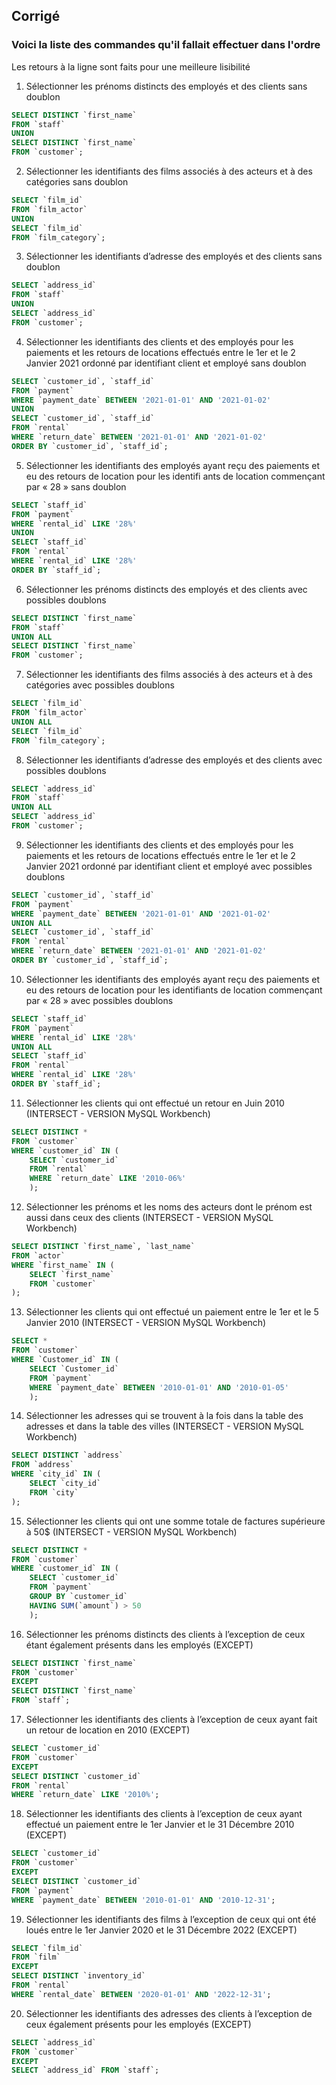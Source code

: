 ## Corrigé

### Voici la liste des commandes qu'il fallait effectuer dans l'ordre

Les retours à la ligne sont faits pour une meilleure lisibilité
      
1. Sélectionner les prénoms distincts des employés et des clients sans doublon
```sql
SELECT DISTINCT `first_name` 
FROM `staff`  
UNION 
SELECT DISTINCT `first_name` 
FROM `customer`;
```
       
2. Sélectionner les identifiants des films associés à des acteurs et à des catégories sans doublon
```sql
SELECT `film_id` 
FROM `film_actor` 
UNION 
SELECT `film_id` 
FROM `film_category`;
```
       
3. Sélectionner les identifiants d’adresse des employés et des clients sans doublon
```sql
SELECT `address_id` 
FROM `staff` 
UNION 
SELECT `address_id` 
FROM `customer`;
```
       
4. Sélectionner les identifiants des clients et des employés pour les paiements et les retours de locations effectués entre le 1er et le 2 Janvier 2021 ordonné par identifiant client et employé sans doublon
```sql
SELECT `customer_id`, `staff_id` 
FROM `payment` 
WHERE `payment_date` BETWEEN '2021-01-01' AND '2021-01-02' 
UNION 
SELECT `customer_id`, `staff_id` 
FROM `rental`  
WHERE `return_date` BETWEEN '2021-01-01' AND '2021-01-02' 
ORDER BY `customer_id`, `staff_id`;
```
       
5. Sélectionner les identifiants des employés ayant reçu des paiements et eu des retours de location pour les identifi	ants de location commençant par « 28 » sans doublon
```sql
SELECT `staff_id` 
FROM `payment` 
WHERE `rental_id` LIKE '28%' 
UNION 
SELECT `staff_id` 
FROM `rental` 
WHERE `rental_id` LIKE '28%' 
ORDER BY `staff_id`;
```
       
6. Sélectionner les prénoms distincts des employés et des clients avec possibles doublons
```sql
SELECT DISTINCT `first_name` 
FROM `staff`  
UNION ALL 
SELECT DISTINCT `first_name` 
FROM `customer`;
```
       
7. Sélectionner les identifiants des films associés à des acteurs et à des catégories avec possibles doublons
```sql
SELECT `film_id` 
FROM `film_actor` 
UNION ALL 
SELECT `film_id` 
FROM `film_category`;
```
       
8. Sélectionner les identifiants d’adresse des employés et des clients avec possibles doublons
```sql
SELECT `address_id` 
FROM `staff` 
UNION ALL 
SELECT `address_id` 
FROM `customer`;
```
       
9. Sélectionner les identifiants des clients et des employés pour les paiements et les retours de locations effectués entre le 1er et le 2 Janvier 2021 ordonné par identifiant client et employé avec possibles doublons
```sql
SELECT `customer_id`, `staff_id` 
FROM `payment` 
WHERE `payment_date` BETWEEN '2021-01-01' AND '2021-01-02' 
UNION ALL 
SELECT `customer_id`, `staff_id` 
FROM `rental` 
WHERE `return_date` BETWEEN '2021-01-01' AND '2021-01-02' 
ORDER BY `customer_id`, `staff_id`;
```
       
10. Sélectionner les identifiants des employés ayant reçu des paiements et eu des retours de location pour les identifiants de location commençant par « 28 » avec possibles doublons
```sql
SELECT `staff_id` 
FROM `payment` 
WHERE `rental_id` LIKE '28%' 
UNION ALL 
SELECT `staff_id` 
FROM `rental` 
WHERE `rental_id` LIKE '28%' 
ORDER BY `staff_id`;
```
       
11. Sélectionner les clients qui ont effectué un retour en Juin 2010 (INTERSECT - VERSION MySQL Workbench)
```sql
SELECT DISTINCT * 
FROM `customer` 
WHERE `customer_id` IN (
    SELECT `customer_id` 
    FROM `rental` 
    WHERE `return_date` LIKE '2010-06%'
    );
```
       
12. Sélectionner les prénoms et les noms des acteurs dont le prénom est aussi dans ceux des clients (INTERSECT - VERSION MySQL Workbench)
```sql
SELECT DISTINCT `first_name`, `last_name`
FROM `actor`
WHERE `first_name` IN (
    SELECT `first_name`
    FROM `customer`
);
```
       
13. Sélectionner les clients qui ont effectué un paiement entre le 1er et le 5 Janvier 2010 (INTERSECT - VERSION MySQL Workbench)
```sql
SELECT * 
FROM `customer` 
WHERE `Customer_id` IN ( 
    SELECT `Customer_id` 
    FROM `payment` 
    WHERE `payment_date` BETWEEN '2010-01-01' AND '2010-01-05'
    );
```
       
14. Sélectionner les adresses qui se trouvent à la fois dans la table des adresses et dans la table des villes (INTERSECT - VERSION MySQL Workbench)
```sql
SELECT DISTINCT `address`
FROM `address`
WHERE `city_id` IN (
    SELECT `city_id`
    FROM `city`
);
```
       
15. Sélectionner les clients qui ont une somme totale de factures supérieure à 50$ (INTERSECT - VERSION MySQL Workbench)
```sql
SELECT DISTINCT * 
FROM `customer` 
WHERE `customer_id` IN (
    SELECT `customer_id` 
    FROM `payment` 
    GROUP BY `customer_id` 
    HAVING SUM(`amount`) > 50
    );
```
       
16. Sélectionner les prénoms distincts des clients à l’exception de ceux étant également présents dans les employés (EXCEPT)
```sql
SELECT DISTINCT `first_name` 
FROM `customer` 
EXCEPT 
SELECT DISTINCT `first_name` 
FROM `staff`;
```
       
17. Sélectionner les identifiants des clients à l’exception de ceux ayant fait un retour de location en 2010 (EXCEPT)
```sql
SELECT `customer_id` 
FROM `customer` 
EXCEPT  
SELECT DISTINCT `customer_id` 
FROM `rental` 
WHERE `return_date` LIKE '2010%';
```

18. Sélectionner les identifiants des clients à l’exception de ceux ayant effectué un paiement entre le 1er Janvier et le 31 Décembre 2010 (EXCEPT)
```sql
SELECT `customer_id` 
FROM `customer` 
EXCEPT  
SELECT DISTINCT `customer_id` 
FROM `payment` 
WHERE `payment_date` BETWEEN '2010-01-01' AND '2010-12-31';
```
       
19. Sélectionner les identifiants des films à l’exception de ceux qui ont été loués entre le 1er Janvier 2020 et le 31 Décembre 2022 (EXCEPT)
```sql
SELECT `film_id` 
FROM `film` 
EXCEPT 
SELECT DISTINCT `inventory_id` 
FROM `rental` 
WHERE `rental_date` BETWEEN '2020-01-01' AND '2022-12-31';
```
       
20. Sélectionner les identifiants des adresses des clients à l’exception de ceux également présents pour les employés (EXCEPT)
```sql
SELECT `address_id` 
FROM `customer` 
EXCEPT 
SELECT `address_id` FROM `staff`;
```